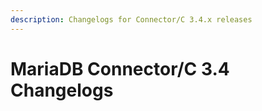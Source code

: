```yaml
---
description: Changelogs for Connector/C 3.4.x releases
---
```


# MariaDB Connector/C 3.4 Changelogs


